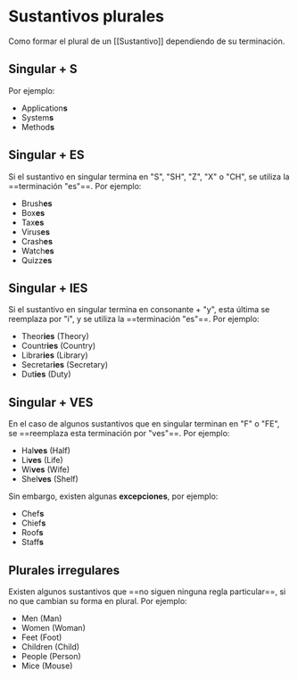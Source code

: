 # Sustantivos plurales

Como formar el plural de un [[Sustantivo]] dependiendo de su terminación.

## Singular + S

Por ejemplo:

- Application**s**
- System**s**
- Method**s**

## Singular + ES

Si el sustantivo en singular termina en "S", "SH", "Z", "X" o "CH", se utiliza la ==terminación "es"==. Por ejemplo:

- Brush**es**
- Box**es**
- Tax**es**
- Virus**es**
- Crash**es**
- Watch**es**
- Quizz**es**

## Singular + IES

Si el sustantivo en singular termina en consonante + "y", esta última se reemplaza por "i", y se utiliza la ==terminación "es"==. Por ejemplo:

- Theor**ies** (Theory)
- Countr**ies** (Country)
- Librar**ies** (Library)
- Secretar**ies** (Secretary)
- Dut**ies** (Duty)

## Singular + VES

En el caso de algunos sustantivos que en singular terminan en "F" o "FE", se ==reemplaza esta terminación por "ves"==. Por ejemplo:

- Hal**ves** (Half)
- Li**ves** (Life)
- Wi**ves** (Wife)
- Shel**ves** (Shelf)

Sin embargo, existen algunas **excepciones**, por ejemplo:

- Chef**s**
- Chief**s**
- Roof**s**
- Staff**s**

## Plurales irregulares

Existen algunos sustantivos que ==no siguen ninguna regla particular==, si no que cambian su forma en plural. Por ejemplo:

- Men (Man)
- Women (Woman)
- Feet (Foot)
- Children (Child)
- People (Person)
- Mice (Mouse)
